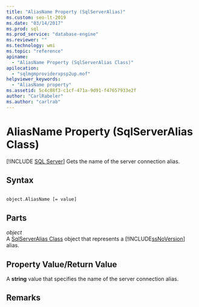 ```yaml
---
title: "AliasName Property (SqlServerAlias)"
ms.custom: seo-lt-2019
ms.date: "03/14/2017"
ms.prod: sql
ms.prod_service: "database-engine"
ms.reviewer: ""
ms.technology: wmi
ms.topic: "reference"
apiname: 
  - "AliasName Property (SqlServerAlias Class)"
apilocation: 
  - "sqlmgmproviderxpsp2up.mof"
helpviewer_keywords: 
  - "AliasName property"
ms.assetid: 5c4c88f3-c1cf-471a-9d91-f47657933e2f
author: "CarlRabeler"
ms.author: "carlrab"
---
```

# AliasName Property (SqlServerAlias Class)
[!INCLUDE [SQL Server](../../../includes/applies-to-version/sqlserver.md)]
  Gets the name of the server connection alias.  
  
## Syntax  
  
```  
  
object.AliasName [= value]  
```  
  
## Parts  
 *object*  
 A [SqlServerAlias Class](../../../relational-databases/wmi-provider-configuration-classes/sqlserveralias-class/sqlserveralias-class.md) object that represents a [!INCLUDE[ssNoVersion](../../../includes/ssnoversion-md.md)] alias.  
  
## Property Value/Return Value  
 A **string** value that specifies the name of the server connection alias.  
  
## Remarks  
  
